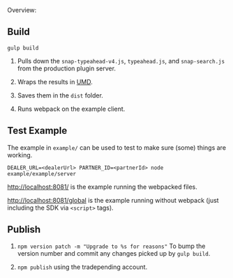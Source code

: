 Overview:


## Build

`gulp build`

1. Pulls down the `snap-typeahead-v4.js`, `typeahead.js`, and `snap-search.js` from the production plugin server.

2. Wraps the results in [UMD](https://github.com/eduardolundgren/gulp-umd).

3. Saves them in the `dist` folder.

4. Runs webpack on the example client.

## Test Example

The example in `example/` can be used to test to make sure (some) things are working.

`DEALER_URL=<dealerUrl> PARTNER_ID=<partnerId> node example/example/server`

[http://localhost:8081/](http://localhost:8081) is the example running the webpacked files.

[http://localhost:8081/global](http://localhost:8081/global) is the example running without webpack (just including the SDK via `<script>` tags).

## Publish

1. `npm version patch -m "Upgrade to %s for reasons"` To bump the version number and commit any changes picked up by `gulp build`.

2. `npm publish` using the tradepending account.
